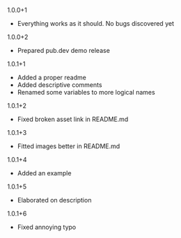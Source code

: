 1.0.0+1

* Everything works as it should. No bugs discovered yet

1.0.0+2

* Prepared pub.dev demo release

1.0.1+1

* Added a proper readme
* Added descriptive comments
* Renamed some variables to more logical names

1.0.1+2

* Fixed broken asset link in README.md

1.0.1+3

* Fitted images better in README.md

1.0.1+4

* Added an example

1.0.1+5

* Elaborated on description

1.0.1+6

* Fixed annoying typo